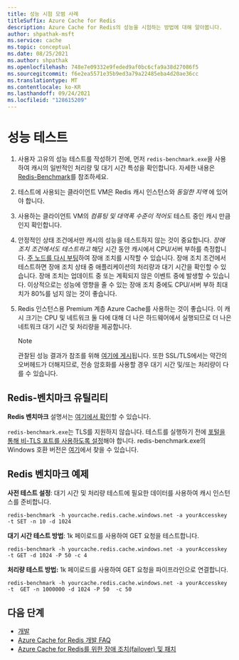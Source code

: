```yaml
---
title: 성능 시험 모범 사례
titleSuffix: Azure Cache for Redis
description: Azure Cache for Redis의 성능을 시험하는 방법에 대해 알아봅니다.
author: shpathak-msft
ms.service: cache
ms.topic: conceptual
ms.date: 08/25/2021
ms.author: shpathak
ms.openlocfilehash: 748e7e09332e9feded9af0bc6cfa9a38d27086f5
ms.sourcegitcommit: f6e2ea5571e35b9ed3a79a22485eba4d20ae36cc
ms.translationtype: MT
ms.contentlocale: ko-KR
ms.lasthandoff: 09/24/2021
ms.locfileid: "128615209"
---
```

# <a name="performance-testing"></a>성능 테스트

1. 사용자 고유의 성능 테스트를 작성하기 전에, 먼저 `redis-benchmark.exe`을 사용하여 캐시의 일반적인 처리량 및 대기 시간 특성을 확인합니다. 자세한 내용은 [Redis-Benchmark](#redis-benchmark-utility)를 참조하세요.

1. 테스트에 사용되는 클라이언트 VM은 Redis 캐시 인스턴스와 *동일한 지역* 에 있어야 합니다.

1. 사용하는 클라이언트 VM의 *컴퓨팅 및 대역폭 수준이 적어도* 테스트 중인 캐시 만큼인지 확인합니다.

1. 안정적인 상태 조건에서만 캐시의 성능을 테스트하지 않는 것이 중요합니다. *장애 조치 조건에서도 테스트하고* 해당 시간 동안 캐시에서 CPU/서버 부하를 측정합니다. [주 노드를 다시 부팅](cache-administration.md#reboot)하여 장애 조치를 시작할 수 있습니다. 장애 조치 조건에서 테스트하면 장애 조치 상태 중 애플리케이션의 처리량과 대기 시간을 확인할 수 있습니다. 장애 조치는 업데이트 중 또는 계획되지 않은 이벤트 중에 발생할 수 있습니다. 이상적으로는 성능에 영향을 줄 수 있는 장애 조치 중에도 CPU/서버 부하 최대치가 80%를 넘지 않는 것이 좋습니다.

1. Redis 인스턴스용 Premium 계층 Azure Cache를 사용하는 것이 좋습니다. 이 캐시 크기는 CPU 및 네트워크 둘 다에 대해 더 나은 하드웨어에서 실행되므로 더 나은 네트워크 대기 시간 및 처리량을 제공합니다.

   > [!NOTE]
   > 관찰된 성능 결과가 참조를 위해 [여기에 게시](./cache-planning-faq.yml#azure-cache-for-redis-performance)됩니다. 또한 SSL/TLS에서는 약간의 오버헤드가 더해지므로, 전송 암호화를 사용할 경우 대기 시간 및/또는 처리량이 다를 수 있습니다.

## <a name="redis-benchmark-utility"></a>Redis-벤치마크 유틸리티

**Redis 벤치마크** 설명서는 [여기에서 확인](https://redis.io/topics/benchmarks)할 수 있습니다.

`redis-benchmark.exe`는 TLS를 지원하지 않습니다. 테스트를 실행하기 전에 [포털을 통해 비-TLS 포트를 사용하도록 설정](cache-configure.md#access-ports)해야 합니다. redis-benchmark.exe의 Windows 호환 버전은 [여기](https://github.com/MSOpenTech/redis/releases)에서 찾을 수 있습니다.

## <a name="redis-benchmark-examples"></a>Redis 벤치마크 예제

**사전 테스트 설정**: 대기 시간 및 처리량 테스트에 필요한 데이터를 사용하여 캐시 인스턴스를 준비합니다.

```dos
redis-benchmark -h yourcache.redis.cache.windows.net -a yourAccesskey -t SET -n 10 -d 1024
```

**대기 시간 테스트 방법**: 1k 페이로드를 사용하여 GET 요청을 테스트합니다.

```dos
redis-benchmark -h yourcache.redis.cache.windows.net -a yourAccesskey -t GET -d 1024 -P 50 -c 4
```

**처리량 테스트 방법:** 1k 페이로드를 사용하여 GET 요청을 파이프라인으로 연결합니다.

```dos
redis-benchmark -h yourcache.redis.cache.windows.net -a yourAccesskey -t  GET -n 1000000 -d 1024 -P 50  -c 50
```

## <a name="next-steps"></a>다음 단계

- [개발](cache-best-practices-development.md)
- [Azure Cache for Redis 개발 FAQ](cache-development-faq.yml)
- [Azure Cache for Redis를 위한 장애 조치(failover) 및 패치](cache-failover.md)